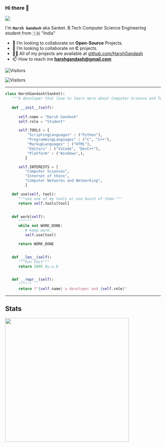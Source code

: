 <!-- TODO: Add class that explains all the tools you use -->

<!-- <a target="blank"><img align="left" src="./assets/patric1.gif" /></a> -->

### Hi there 👋

<p align="left">
 <img src="https://readme-typing-svg.herokuapp.com/?lines=Welcome+to+my+GitHub+Profile!&center=true&width=360&height=30">
</p>

<!-- <a target="blank"><img align="left" src="./assets/profile_pic.gif" /></a> -->


I'm **`Harsh Gandash`** aka Sanket. B.Tech Computer Science Engineering student from 🇮🇳 "India"

- 👀 I’m looking to collaborate on **Open-Source** Projects.
- 🐍 I’m looking to collaborate on **C** projects.
- 👨‍💻 All of my projects are available at [github.com/HarshGandash](https://github.com/HarshGandash)
- 📫 How to reach me **harshgandash@gmail.com**

![Visitors](https://api.visitorbadge.io/api/visitors?path=https%3A%2F%2Fgithub.com%2FHarshGandash&label=total-visitors&labelColor=%23ba68c8&countColor=%23697689)

![Visitors](https://api.visitorbadge.io/api/daily?path=https%3A%2F%2Fgithub.com%2FHarshGandash&label=today-visitors&labelColor=%23697689&countColor=%23ba68c8)

<!-- to print thick horizontal line -->
---

```python
class HarshGandash(Sanket):
   """A developer that love to learn more about Computer-Science and Technologies"""
   
   def __init__(self):
     
      self.name = "Harsh Gandash"
      self.role = "Student"

      self.TOOLS = {
          "ScriptingLanguages" : ("Python"),
          "ProgrammingLanguages" : ("C", "C++"),
          "MarkupLanguages" : ("HTML"),
          "Editors" : ("VsCode", "DevC++"),
          "Platform" : ("Windows",),
         }

      self.INTERESTS = [
         "Computer Sciences",
         "Internet of thins",
         "Computer Networks and Networking",
         ]

   def use(self, tool):
      """use one of my tools or use bunch of them."""
      return self.tools[tool]


   def work(self):
      """"""
      while not WORK_DONE:
         # keep work.
         self.use(tool)

      return WORK_DONE


   def __len__(self):
      """Fun Fact"""
      return 2005 #y.o.b


   def __repr__(self):
      """"""
      return f"{self.name} a developer and {self.role}"

```
<!-- to print thick horizontal line -->
---
## Stats
<p><img src="https://github-readme-stats.vercel.app/api?username=HarshGandash&count_private=true&show_icons=true&&theme=chartreuse-dark&include_all_commits=true" width="400"></p> 
